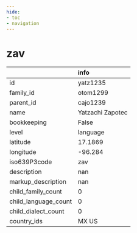 ```yaml
---
hide:
- toc
- navigation
---
```

# zav
|                      | info             |
|:---------------------|:-----------------|
| id                   | yatz1235         |
| family_id            | otom1299         |
| parent_id            | cajo1239         |
| name                 | Yatzachi Zapotec |
| bookkeeping          | False            |
| level                | language         |
| latitude             | 17.1869          |
| longitude            | -96.284          |
| iso639P3code         | zav              |
| description          | nan              |
| markup_description   | nan              |
| child_family_count   | 0                |
| child_language_count | 0                |
| child_dialect_count  | 0                |
| country_ids          | MX US            |